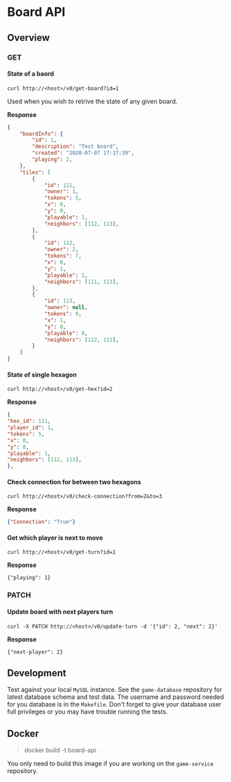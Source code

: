 # Board API

## Overview

### GET

#### State of a baord

`curl http://<host>/v0/get-board?id=1`

Used when you wish to retrive the state of any given board.

**Response**

``` json
{
    "boardInfo": {
        "id": 1,
        "description": "Test board",
        "created": "2020-07-07 17:17:39",
        "playing": 2,
    },
    "tiles": [
        {
            "id": 111,
            "owner": 1,
            "tokens": 5,
            "x": 0, 
            "y": 0,
            "playable": 1,
            "neighbors": [112, 113],
        },
        {
            "id": 112,
            "owner": 2,
            "tokens": 7,
            "x": 0,
            "y": 1,
            "playable": 1,
            "neighbors": [111, 113],
        },
        {
            "id": 113,
            "owner": null,
            "tokens": 0,
            "x": 1,
            "y": 0,
            "playable": 0,
            "neighbors": [112, 111],
        }
    ]
}
```

#### State of single hexagon

`curl http://<host>/v0/get-hex?id=2`

**Response**

```json
{
"hex_id": 111,
"player_id": 1,
"tokens": 5,
"x": 0,
"y": 0,
"playable": 1,
"neighbors": [112, 113],
},
```


#### Check connection for between two hexagons

`curl http://<host>/v0/check-connection?from=2&to=3`

**Response**

```json
{"Connection": "True"}
```

#### Get which player is next to move

`curl http://<host>/v0/get-turn?id=1`

**Response**

`{"playing": 1}`

### PATCH

#### Update board with next players turn

`curl -X PATCH http://<host>/v0/update-turn -d '{"id": 2, "next": 2}'`

**Response**

`{"next-player": 2}`

## Development

Test against your local `MySQL` instance. See the `game-database` repository
for latest database schema and test data. The username and password needed for
you database is in the `Makefile`. Don't forget to give your database user full
privileges or you may have trouble running the tests.

## Docker

> docker build -t board-api .

You only need to build this image if you are working on the `game-service`
repository.
